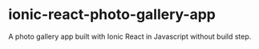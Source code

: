 # ionic-react-photo-gallery-app
A photo gallery app built with Ionic React in Javascript without build step.
